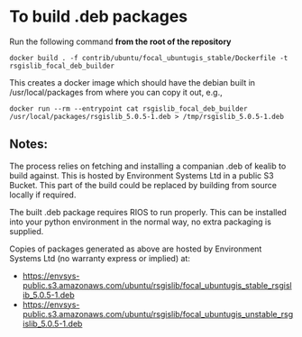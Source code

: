# To build .deb packages

Run the following command **from the root of the repository**

`docker build . -f contrib/ubuntu/focal_ubuntugis_stable/Dockerfile -t rsgislib_focal_deb_builder`

This creates a docker image which should have the debian built in /usr/local/packages from where you can copy it out, e.g.,

`docker run --rm --entrypoint cat rsgislib_focal_deb_builder /usr/local/packages/rsgislib_5.0.5-1.deb > /tmp/rsgislib_5.0.5-1.deb`

## Notes:

The process relies on fetching and installing a companian .deb of kealib to build against. This is hosted by Environment Systems Ltd in a public S3 Bucket. This part of the build could be replaced by building from source locally if required. 

The built .deb package requires RIOS to run properly. This can be installed into your python environment in the normal way, no extra packaging is supplied.

Copies of packages generated as above are hosted by Environment Systems Ltd (no warranty express or implied) at:

 - https://envsys-public.s3.amazonaws.com/ubuntu/rsgislib/focal_ubuntugis_stable_rsgislib_5.0.5-1.deb
 - https://envsys-public.s3.amazonaws.com/ubuntu/rsgislib/focal_ubuntugis_unstable_rsgislib_5.0.5-1.deb
